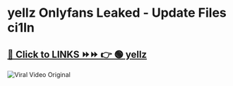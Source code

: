 
 # yellz Onlyfans Leaked - Update Files ci1ln

## <h2><a href="https://clipsfans.com/yellz&ref=git">🔗 Click to LINKS ⏩⏩ 👉 🟢 yellz </a></h2>

<a href="https://clipsfans.com/yellz&ref=git" rel="nofollow" data-target="animated-image.originalLink"><img src="https://i.ibb.co.com/xMMVF88/686577567.gif" alt="Viral Video Original" style="max-width: 100%; display: inline-block;" data-target="animated-image.originalImage"></a>

